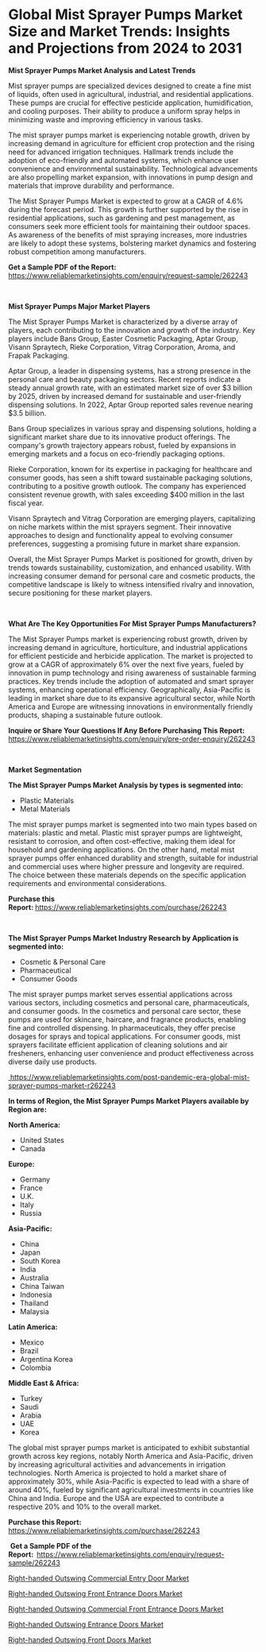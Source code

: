 <p><h1>Global Mist Sprayer Pumps Market Size and Market Trends: Insights and Projections from 2024 to 2031</h1></p><p><strong>Mist Sprayer Pumps Market Analysis and Latest Trends</strong></p>
<p><p>Mist sprayer pumps are specialized devices designed to create a fine mist of liquids, often used in agricultural, industrial, and residential applications. These pumps are crucial for effective pesticide application, humidification, and cooling purposes. Their ability to produce a uniform spray helps in minimizing waste and improving efficiency in various tasks.</p><p>The mist sprayer pumps market is experiencing notable growth, driven by increasing demand in agriculture for efficient crop protection and the rising need for advanced irrigation techniques. Hallmark trends include the adoption of eco-friendly and automated systems, which enhance user convenience and environmental sustainability. Technological advancements are also propelling market expansion, with innovations in pump design and materials that improve durability and performance.</p><p>The Mist Sprayer Pumps Market is expected to grow at a CAGR of 4.6% during the forecast period. This growth is further supported by the rise in residential applications, such as gardening and pest management, as consumers seek more efficient tools for maintaining their outdoor spaces. As awareness of the benefits of mist spraying increases, more industries are likely to adopt these systems, bolstering market dynamics and fostering robust competition among manufacturers.</p></p>
<p><strong>Get a Sample PDF of the Report:&nbsp;</strong> <a href="https://www.reliablemarketinsights.com/enquiry/request-sample/262243?utm_campaign=1772&utm_medium=2&utm_source=Github&utm_content=ia&utm_term=31102024&utm_id=mist-sprayer-pumps">https://www.reliablemarketinsights.com/enquiry/request-sample/262243</a></p>
<p>&nbsp;</p>
<p><strong>Mist Sprayer Pumps Major Market Players</strong></p>
<p><p>The Mist Sprayer Pumps Market is characterized by a diverse array of players, each contributing to the innovation and growth of the industry. Key players include Bans Group, Easter Cosmetic Packaging, Aptar Group, Visann Spraytech, Rieke Corporation, Vitrag Corporation, Aroma, and Frapak Packaging. </p><p>Aptar Group, a leader in dispensing systems, has a strong presence in the personal care and beauty packaging sectors. Recent reports indicate a steady annual growth rate, with an estimated market size of over $3 billion by 2025, driven by increased demand for sustainable and user-friendly dispensing solutions. In 2022, Aptar Group reported sales revenue nearing $3.5 billion.</p><p>Bans Group specializes in various spray and dispensing solutions, holding a significant market share due to its innovative product offerings. The company's growth trajectory appears robust, fueled by expansions in emerging markets and a focus on eco-friendly packaging options.</p><p>Rieke Corporation, known for its expertise in packaging for healthcare and consumer goods, has seen a shift toward sustainable packaging solutions, contributing to a positive growth outlook. The company has experienced consistent revenue growth, with sales exceeding $400 million in the last fiscal year.</p><p>Visann Spraytech and Vitrag Corporation are emerging players, capitalizing on niche markets within the mist sprayers segment. Their innovative approaches to design and functionality appeal to evolving consumer preferences, suggesting a promising future in market share expansion.</p><p>Overall, the Mist Sprayer Pumps Market is positioned for growth, driven by trends towards sustainability, customization, and enhanced usability. With increasing consumer demand for personal care and cosmetic products, the competitive landscape is likely to witness intensified rivalry and innovation, secure positioning for these market players.</p></p>
<p>&nbsp;</p>
<p><strong>What Are The Key Opportunities For Mist Sprayer Pumps Manufacturers?</strong></p>
<p><p>The Mist Sprayer Pumps market is experiencing robust growth, driven by increasing demand in agriculture, horticulture, and industrial applications for efficient pesticide and herbicide application. The market is projected to grow at a CAGR of approximately 6% over the next five years, fueled by innovation in pump technology and rising awareness of sustainable farming practices. Key trends include the adoption of automated and smart sprayer systems, enhancing operational efficiency. Geographically, Asia-Pacific is leading in market share due to its expansive agricultural sector, while North America and Europe are witnessing innovations in environmentally friendly products, shaping a sustainable future outlook.</p></p>
<p><strong>Inquire or Share Your Questions If Any Before Purchasing This Report:</strong> <a href="https://www.reliablemarketinsights.com/enquiry/pre-order-enquiry/262243?utm_campaign=1772&utm_medium=2&utm_source=Github&utm_content=ia&utm_term=31102024&utm_id=mist-sprayer-pumps">https://www.reliablemarketinsights.com/enquiry/pre-order-enquiry/262243</a></p>
<p>&nbsp;</p>
<p><strong>Market Segmentation</strong></p>
<p><strong>The Mist Sprayer Pumps Market Analysis by types is segmented into:</strong></p>
<p><ul><li>Plastic Materials</li><li>Metal Materials</li></ul></p>
<p><p>The mist sprayer pumps market is segmented into two main types based on materials: plastic and metal. Plastic mist sprayer pumps are lightweight, resistant to corrosion, and often cost-effective, making them ideal for household and gardening applications. On the other hand, metal mist sprayer pumps offer enhanced durability and strength, suitable for industrial and commercial uses where higher pressure and longevity are required. The choice between these materials depends on the specific application requirements and environmental considerations.</p></p>
<p><strong>Purchase this Report:&nbsp;</strong><a href="https://www.reliablemarketinsights.com/purchase/262243?utm_campaign=1772&utm_medium=2&utm_source=Github&utm_content=ia&utm_term=31102024&utm_id=mist-sprayer-pumps">https://www.reliablemarketinsights.com/purchase/262243</a></p>
<p>&nbsp;</p>
<p><strong>The Mist Sprayer Pumps Market Industry Research by Application is segmented into:</strong></p>
<p><ul><li>Cosmetic & Personal Care</li><li>Pharmaceutical</li><li>Consumer Goods</li></ul></p>
<p><p>The mist sprayer pumps market serves essential applications across various sectors, including cosmetics and personal care, pharmaceuticals, and consumer goods. In the cosmetics and personal care sector, these pumps are used for skincare, haircare, and fragrance products, enabling fine and controlled dispensing. In pharmaceuticals, they offer precise dosages for sprays and topical applications. For consumer goods, mist sprayers facilitate efficient application of cleaning solutions and air fresheners, enhancing user convenience and product effectiveness across diverse daily use products.</p></p>
<p><a href="https://www.reliablemarketinsights.com/post-pandemic-era-global-mist-sprayer-pumps-market-r262243?utm_campaign=1772&utm_medium=2&utm_source=Github&utm_content=ia&utm_term=31102024&utm_id=mist-sprayer-pumps">&nbsp;https://www.reliablemarketinsights.com/post-pandemic-era-global-mist-sprayer-pumps-market-r262243</a></p>
<p><strong>In terms of Region, the Mist Sprayer Pumps Market Players available by Region are:</strong></p>
<p>
    <p> <strong> North America: </strong>
        <ul>
            <li>United States</li>
            <li>Canada</li>
        </ul>
        </p> 
    <p> <strong> Europe: </strong>
        <ul>
            <li>Germany</li>
            <li>France</li>
            <li>U.K.</li>
            <li>Italy</li>
            <li>Russia</li>
        </ul>
        </p> 
    <p> <strong> Asia-Pacific: </strong>
        <ul>
            <li>China</li>
            <li>Japan</li>
            <li>South Korea</li>
            <li>India</li>
            <li>Australia</li>
            <li>China Taiwan</li>
            <li>Indonesia</li>
            <li>Thailand</li>
            <li>Malaysia</li>
        </ul>
        </p> 
    <p> <strong> Latin America: </strong>
        <ul>
            <li>Mexico</li>
            <li>Brazil</li>
            <li>Argentina Korea</li>
            <li>Colombia</li>
        </ul>
        </p> 
    <p> <strong> Middle East & Africa: </strong>
        <ul>
            <li>Turkey</li>
            <li>Saudi</li>
            <li>Arabia</li>
            <li>UAE</li>
            <li>Korea</li>
        </ul>
    </p>
    </p>
<p><p>The global mist sprayer pumps market is anticipated to exhibit substantial growth across key regions, notably North America and Asia-Pacific, driven by increasing agricultural activities and advancements in irrigation technologies. North America is projected to hold a market share of approximately 30%, while Asia-Pacific is expected to lead with a share of around 40%, fueled by significant agricultural investments in countries like China and India. Europe and the USA are expected to contribute a respective 20% and 10% to the overall market.</p></p>
<p><strong>Purchase this Report: </strong><a href="https://www.reliablemarketinsights.com/purchase/262243?utm_campaign=1772&utm_medium=2&utm_source=Github&utm_content=ia&utm_term=31102024&utm_id=mist-sprayer-pumps">https://www.reliablemarketinsights.com/purchase/262243</a></p>
<p>&nbsp;<strong>Get a Sample PDF of the Report:&nbsp;&nbsp;</strong><a href="https://www.reliablemarketinsights.com/enquiry/request-sample/262243?utm_campaign=1772&utm_medium=2&utm_source=Github&utm_content=ia&utm_term=31102024&utm_id=mist-sprayer-pumps">https://www.reliablemarketinsights.com/enquiry/request-sample/262243</a></p>
<p><strong></strong></p>
<p><p><a href="https://www.linkedin.com/pulse/right-handed-outswing-commercial-entry-door-market-pulse-w4j5e?utm_campaign=1772&utm_medium=2&utm_source=Github&utm_content=ia&utm_term=31102024&utm_id=mist-sprayer-pumps">Right-handed Outswing Commercial Entry Door Market</a></p><p><a href="https://www.linkedin.com/pulse/future-right-handed-outswing-front-entrance-doors-market-i1npe?utm_campaign=1772&utm_medium=2&utm_source=Github&utm_content=ia&utm_term=31102024&utm_id=mist-sprayer-pumps">Right-handed Outswing Front Entrance Doors Market</a></p><p><a href="https://www.linkedin.com/pulse/decoding-right-handed-outswing-commercial-front-entrance-doors-mxpuf?utm_campaign=1772&utm_medium=2&utm_source=Github&utm_content=ia&utm_term=31102024&utm_id=mist-sprayer-pumps">Right-handed Outswing Commercial Front Entrance Doors Market</a></p><p><a href="https://www.linkedin.com/pulse/market-dynamics-future-trends-global-right-handed-outswing-8rnye?utm_campaign=1772&utm_medium=2&utm_source=Github&utm_content=ia&utm_term=31102024&utm_id=mist-sprayer-pumps">Right-handed Outswing Entrance Doors Market</a></p><p><a href="https://www.linkedin.com/pulse/global-perspectives-right-handed-outswing-front-doors-market-zqvie?utm_campaign=1772&utm_medium=2&utm_source=Github&utm_content=ia&utm_term=31102024&utm_id=mist-sprayer-pumps">Right-handed Outswing Front Doors Market</a></p></p>